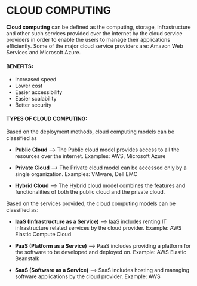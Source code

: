 # CLOUD COMPUTING

**Cloud computing** can be defined as the computing, storage, infrastructure and other such services provided over the internet by the cloud service providers in order to enable the users to manage their applications efficiently. Some of the major cloud service providers are: Amazon Web Services and Microsoft Azure.

#### BENEFITS:
- Increased speed 
- Lower cost
- Easier accessibility 
- Easier scalability
- Better security

#### TYPES OF CLOUD COMPUTING:
Based on the deployment methods, cloud computing models can be classified as

- **Public Cloud** 
--> The Public cloud model provides access to all the resources over the internet. Examples: AWS, Microsoft Azure

- **Private Cloud**
--> The Private cloud model can be accessed only by a single organization. Examples: VMware, Dell EMC

- **Hybrid Cloud**
--> The Hybrid cloud model combines the features and functionalities of both the public cloud and the private cloud. 

Based on the services provided, the cloud computing models can be classified as:
- **IaaS (Infrastructure as a Service)**
--> IaaS includes renting IT infrastructure related services by the cloud provider. Example: AWS Elastic Compute Cloud

- **PaaS (Platform as a Service)**
--> PaaS includes providing a platform for the software to be developed and deployed on. Example: AWS Elastic Beanstalk

- **SaaS (Software as a Service)**
--> SaaS includes hosting and managing software applications by the cloud provider. Example: AWS

